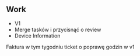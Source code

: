 ## Work 
* V1 
* Merge tasków i przycisnąć o review 
* Device Information 

Faktura w tym tygodniu 
ticket o poprawę godzin w v1 